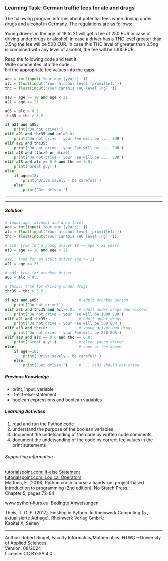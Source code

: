 ### Learning Task: German traffic fees for alc and drugs

The following program informs about potential fees when driving under drugs and alcohol in Germany. The regulations are as follows:   

Young drivers in the age of 18 to 21 will get a fee of 250 EUR in case of driving under drugs or alcohol. In case a driver has a THC level greater than 3.5ng the fee will be 500 EUR. In case this THC level of greater than 3.5ng is combined with any level of alcohol, the fee will be 1000 EUR.  

Read the following code and test it.  
Write commentes into the code.  
Fill the appropriate fee values into the gaps. 


``` python
age = int(input('Your age [years]:'))
alc = float(input('Your alcohol level [promille]:'))
thc = float(input('Your canabis THC level [ng]:'))

a18 = age >= 18 and age < 21
a21 = age >= 21

a05 = alc > 0.5
thc35 = thc > 3.5

if a21 and a05:
	print('Do not drive!')
elif a21 and thc35 and acl>0.0:
	print('Do not drive - your Fee will be .... EUR') 
elif a21 and thc35:
	print('Do not drive - your Fee will be .... EUR')
elif a18 and (thc>0 or alc>0):
	print('Do not drive - your Fee will be .... EUR')
elif a18 and alc == 0.0 and thc == 0.0:
	print('Great guy!')
else:
	if age>=18:
		print('Drive savely - be careful!')
	else:
		print('Get driven!')
```

---------------------------------------
---------------------------------------

##### Solution

``` python
# input age, alcohol and drug level
age = int(input('Your age [years]:'))
alc = float(input('Your alcohol level [promille]:'))
thc = float(input('Your canabis THC level [ng]:'))

# a18: true for a young driver 18 <= age < 21 years
a18 = age >= 18 and age < 21

#a21: true for an adult driver age >= 21
a21 = age >= 21

# a05: true for drunken driver
a05 = alc > 0.5

# thc35: true for driving under drugs
thc35 = thc > 3.5

if a21 and a05:                  # adult drunken person
	print('Do not drive!')
elif a21 and thc35 and acl>0.0:  # adult under drugs and alcohol
	print('Do not drive - your Fee will be 1000 EUR') 
elif a21 and thc35:              # adult under drugs
	print('Do not drive - your Fee will be 500 EUR')
elif a18 and thc>0:              # young driver und drugs
	print('Do not drive - your Fee will be 250 EUR')
elif a18 and alc == 0.0 and thc == 0.0:
	print('Great guy!')          # clean young driver
else:                            # none of the above
	if age>=18:
		print('Drive savely - be careful!')
	else:
		print('Get driven!')     # ... kids should not drive
```

##### Previous Knowledge

- print, input, variable
- if-elif-else-statement
- boolean expressions and boolean variables
  
##### Learning Activities

1) read and run the Python code
2) understand the purpose of the boolean variables
3) document the undetsanding of the code by written code comments
4) document the undetsanding of the code by correct fee values in the print statements

###### Supporting information

[tutorialspoint.com: if-else Statement](https://www.tutorialspoint.com/python/python_if_else.htm)  
[tutorialspoint.com: Logical Operators](https://www.tutorialspoint.com/python/python_logical_operators.htm)  
Matthes, E. (2019). Python crash course a hands-on, project-based introduction to programming (2nd edition). No Starch Press.:  
Chapter 5, pages 72-84  

[www.python-kurs.eu: Bedingte Anweisungen](https://python-kurs.eu/python3_bedingte_anweisungen.php)

Theis, T. G. P. (2017). Einstieg in Python. In Rheinwerk Computing (5., aktualisierte Auflage). Rheinwerk Verlag GmbH.:   
Kapitel X, Seiten 

----
[//]: # "Learning objective: Boolean variables and branches using if-elif"
[//]: # "Topic: Controlling program execution"
[//]: # "Complexity: 2 - normal"
[//]: # "Task type: Worked-out-example"

Author: Robert Ringel, Faculty Informatics/Mathematics, HTWD – University of Applied Sciences  
Version: 08/2024            
License: CC BY-SA 4.0
